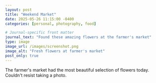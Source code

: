 ```yaml
---
layout: post
title: "Weekend Market"
date: 2025-05-26 11:15:00 -0400
categories: [personal, photography, food]

# Journal-specific front matter
journal_text: "Found these amazing flowers at the farmer's market"
type: image
image_url: /images/screenshot.png
image_alt: "Fresh flowers at farmer's market"
post_only: true
---
```


The farmer's market had the most beautiful selection of flowers today. Couldn't resist taking a photo.
